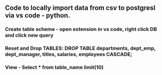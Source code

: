 ## Code to locally import data from csv to postgresl via vs code - python. 

### Create table scheme - open extension in vs code, right click DB and click new query
### Reset and Drop TABLES: DROP TABLE departments, dept_emp, dept_manager, titles, salaries, employees CASCADE;
### View - Select * from table_name limit(10)
